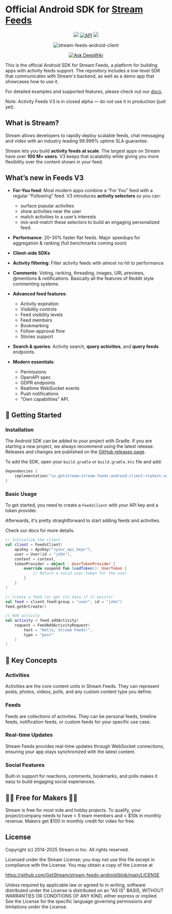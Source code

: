 # Official Android SDK for [Stream Feeds](https://getstream.io/activity-feeds/)

<p align="center">
  <a href="https://github.com/GetStream/stream-feeds-android/actions/workflows/android.yml"><img src="https://github.com/GetStream/stream-feeds-android/actions/workflows/android.yml/badge.svg" /></a>
  <a href="https://android-arsenal.com/api?level=21"><img alt="API" src="https://img.shields.io/badge/API-21%2B-blue.svg?style=flat"/></a>
  <a href="https://github.com/GetStream/stream-feeds-android/releases"><img src="https://img.shields.io/github/v/release/GetStream/stream-feeds-android" /></a>
</p>

<div align="center">

![stream-feeds-android-client](https://img.shields.io/badge/stream--feeds--android--client-2.50%20MB-lightgreen)

</div>

<p align="center">
  <a href="https://deepwiki.com/GetStream/stream-feeds-android"><img src="https://deepwiki.com/badge.svg" alt="Ask DeepWiki"></a>
</p>

This is the official Android SDK for Stream Feeds, a platform for building apps with activity feeds support. The
repository includes a low-level SDK that communicates with Stream's backend, as well as a demo app that showcases how to
use it.

For detailed examples and supported features, please check out
our [docs](https://getstream.io/activity-feeds/docs/android/).

Note: Activity Feeds V3 is in closed alpha — do not use it in production (just yet).

## What is Stream?

Stream allows developers to rapidly deploy scalable feeds, chat messaging and video with an industry leading 99.999%
uptime SLA guarantee.

Stream lets you build **activity feeds at scale**. The largest apps on Stream have over **100 M+ users**.
V3 keeps that scalability while giving you more flexibility over the content shown in your feed.

## What’s new in Feeds V3

- **For-You feed**: Most modern apps combine a “For You” feed with a regular “Following” feed. V3 introduces **activity
  selectors** so you can:
    - surface popular activities
    - show activities near the user
    - match activities to a user’s interests
    - mix-and-match these selectors to build an engaging personalized feed.

- **Performance**: 20–30% faster flat feeds. Major speedups for aggregation & ranking (full benchmarks coming soon)

- **Client-side SDKs**

- **Activity filtering**: Filter activity feeds with almost no hit to performance

- **Comments**: Voting, ranking, threading, images, URL previews, @mentions & notifications. Basically all the features
  of Reddit style commenting systems.

- **Advanced feed features**:
    - Activity expiration
    - Visibility controls
    - Feed visibility levels
    - Feed members
    - Bookmarking
    - Follow-approval flow
    - Stories support

- **Search & queries**: Activity search, **query activities**, and **query feeds** endpoints.

- **Modern essentials**:
    - Permissions
    - OpenAPI spec
    - GDPR endpoints
    - Realtime WebSocket events
    - Push notifications
    - “Own capabilities” API.

## 🚀 Getting Started

### Installation

The Android SDK can be added to your project with Gradle. If you are starting a new project, we always recommend using
the latest release. Releases and changes are published on the
[GitHub releases page](https://github.com/GetStream/stream-feeds-android/releases).

To add the SDK, open your `build.gradle` or `build.gradle.kts` file and add:

```kotlin
dependencies {
    implementation("io.getstream:stream-feeds-android-client:<latest-version>")
}
```
### Basic Usage

To get started, you need to create a `FeedsClient` with your API key and a token provider.

Afterwards, it's pretty straightforward to start adding feeds and activities.

Check our docs for more details.

```kotlin
// Initialize the client
val client = FeedsClient(
    apiKey = ApiKey("<your_api_key>"),
    user = User(id = "john"),
    context = context,
    tokenProvider = object : UserTokenProvider {
        override suspend fun loadToken(): UserToken {
            // Return a valid user token for the user
        }
    }
)

// Create a feed (or get its data if it exists)
val feed = client.feed(group = "user", id = "john")
feed.getOrCreate()

// Add activity
val activity = feed.addActivity(
    request = FeedAddActivityRequest(
        text = "Hello, Stream Feeds!",
        type = "post"
    )
)
```

## 📖 Key Concepts

### Activities

Activities are the core content units in Stream Feeds. They can represent posts, photos, videos, polls, and any custom
content type you define.

### Feeds

Feeds are collections of activities. They can be personal feeds, timeline feeds, notification feeds, or custom feeds for
your specific use case.

### Real-time Updates

Stream Feeds provides real-time updates through WebSocket connections, ensuring your app stays synchronized with the
latest content.

### Social Features

Built-in support for reactions, comments, bookmarks, and polls makes it easy to build engaging social experiences.

## 👩‍💻 Free for Makers 👨‍💻

Stream is free for most side and hobby projects. To qualify, your project/company needs to have < 5 team members
and < $10k in monthly revenue. Makers get $100 in monthly credit for video for free.

## License

Copyright (c) 2014-2025 Stream.io Inc. All rights reserved.

Licensed under the Stream License;
you may not use this file except in compliance with the License.
You may obtain a copy of the License at

https://github.com/GetStream/stream-feeds-android/blob/main/LICENSE

Unless required by applicable law or agreed to in writing, software
distributed under the License is distributed on an "AS IS" BASIS,
WITHOUT WARRANTIES OR CONDITIONS OF ANY KIND, either express or implied.
See the License for the specific language governing permissions and
limitations under the License.
